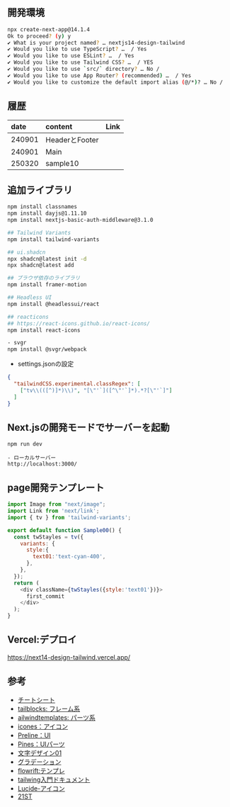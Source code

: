 ## 開発環境
```sh
npx create-next-app@14.1.4
Ok to proceed? (y) y
✔ What is your project named? … nextjs14-design-tailwind
✔ Would you like to use TypeScript? …  / Yes
✔ Would you like to use ESLint? …  / Yes
✔ Would you like to use Tailwind CSS? …  / YES
✔ Would you like to use `src/` directory? … No / 
✔ Would you like to use App Router? (recommended) …  / Yes
✔ Would you like to customize the default import alias (@/*)? … No / 
```

## 履歴
|date|content|Link|
|:----|:----|:----|
|240901|HeaderとFooter||
|240901|Main||
|250320|sample10||

## 追加ライブラリ
```sh
npm install classnames
npm install dayjs@1.11.10
npm install nextjs-basic-auth-middleware@3.1.0

## Tailwind Variants
npm install tailwind-variants

## ui.shadcn
npx shadcn@latest init -d
npx shadcn@latest add

## ブラウザ依存のライブラリ
npm install framer-motion

## Headless UI
npm install @headlessui/react

## reacticons
## https://react-icons.github.io/react-icons/
npm install react-icons

- svgr
npm install @svgr/webpack
```

- settings.jsonの設定
```json
{
  "tailwindCSS.experimental.classRegex": [
    ["tv\\(([^)]*)\\)", "[\"'`]([^\"'`]*).*?[\"'`]"]
  ]
}
```

## Next.jsの開発モードでサーバーを起動
```
npm run dev

- ローカルサーバー
http://localhost:3000/
```

##  page開発テンプレート
```js
import Image from "next/image";
import Link from 'next/link';
import { tv } from 'tailwind-variants';

export default function Sample00() {
  const twStayles = tv({
    variants: {
      style:{
        text01:'text-cyan-400',
      },
    },
  });
  return (
    <div className={twStayles({style:'text01'})}>
      first_commit
    </div>
  );
}
```

## Vercel:デプロイ
https://next14-design-tailwind.vercel.app/

## 参考
- [チートシート](https://nerdcave.com/tailwind-cheat-sheet)
- [tailblocks: フレーム系](https://tailblocks.cc/)
- [ailwindtemplates: パーツ系](https://tailwindtemplates.io/templates)
- [icones：アイコン](https://icones.js.org/)
- [Preline：UI](https://preline.co/)
- [Pines：UIパーツ](https://devdojo.com/pines)
- [文字デザイン01](https://focaccia.co.jp/blog/css-gradient-text)
- [グラデーション](https://tailwind-gradient-generator.vercel.app/)
- [flowrift:テンプレ](https://flowrift.com/w/)
- [tailwing入門ドキュメント](https://zenn.dev/yohei_watanabe/books/c0b573713734b9)
- [Lucide-アイコン](https://lucide.dev/icons/)
- [21ST](https://21st.dev/)